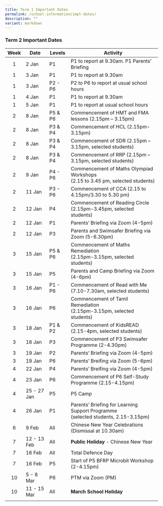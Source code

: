 ```yaml
---
title: Term 1 Important Dates
permalink: /school-information/impt-dates/
description: ""
variant: markdown
---
```

### Term 2 Important Dates

| Week | Date | Levels | Activity |
|:---:| -------- | --- | --- |
| 1 | 2 Jan | P1 | P1 to report at 9.30am. P1 Parents’ Briefing |
| 1 | 3 Jan | P1 | P1 to report at 9.30am |
| 1 | 3 Jan | P2 - P6 | P2 to P6 to report at usual school hours |
| 1 | 4 Jan | P1 | P1 to report at 9.30am |
| 1 | 5 Jan | P1 | P1 to report at usual school hours |
| 2 | 8 Jan | P5 &amp; P6 | Commencement of HMT and FMA lessons (2.15pm – 3.15pm) |
| 2 | 8 Jan | P3 &amp; P4 | Commencement of HCL (2.15pm- 3.15pm) |
| 2 | 8 Jan | P3 &amp; P4 | Commencement of SDR (2.15pm – 3.15pm, selected students) |
| 2 | 8 Jan | P3 &amp; P4 | Commencement of RRP (2.15pm – 3.15pm, selected students) |
| 2 | 9 Jan | P4 - P6 | Commencement of Maths Olympiad Workshops <br>(2.15 to 3.45 pm, selected students) |
| 2 | 11 Jan | P3 - P6 | Commencement of CCA (2.15 to 4.15pm/3.30 to 5.30 pm) |
| 2 | 12 Jan | P4 | Commencement of Reading Circle <br>(2.15pm-3.45pm, selected students) |
| 2 | 12 Jan | P1 | Parents’ Briefing via Zoom (4-5pm) |
| 2 | 12 Jan | P3 | Parents and Swimsafer Briefing via Zoom (5-6.30pm) |
| 3 | 15 Jan | P5 &amp; P6 | Commencement of Maths Remediation<br>(2.15pm-3.15pm, selected students) |
| 3 | 15 Jan | P5 | Parents and Camp Briefing via Zoom (4-6pm) |
| 3 | 16 Jan | P1 - P6 | Commencement of Read with Me<br>(7.10-7.30am, selected students) |
| 3 | 16 Jan | P6 | Commencement of Tamil Remediation<br>(2.15pm-3.15pm, selected students) |
| 3 | 18 Jan | P1 &amp; P2 | Commencement of KidsREAD (2.15-4pm, selected students) |
| 3 | 18 Jan | P3 | Commencement of P3 Swimsafer Programme (2-4.30pm) |
| 3 | 19 Jan | P2 | Parents’ Briefing via Zoom (4-5pm) |
| 3 | 19 Jan | P6 | Parents’ Breifing via Zoom (5-6pm) |
| 4 | 22 Jan | P4 | Parents’ Breifing via Zoom (4-5pm) |
| 4 | 23 Jan | P6 | Commencement of P6 Self-Study Programme (2.15-4.15pm) |
| 4 | 25 - 27 Jan | P5 | P5 Camp |
| 4 | 26 Jan | P1 | Parents’ Briefing for Learning Support Programme<br>(selected students, 2.15-3.15pm) |
| 6 | 9 Feb | All | Chinese New Year Celebrations (Dismissal at 10.30am) |
| 7 | 12 - 13 Feb | All | **Public Holiday** - Chinese New Year |
| 7 | 16 Feb | All | Total Defence Day |
| 7 | 16 Feb | P5 | Start of P5 BFRP Microbit Workshop (2-4.15pm) |
| 10 | 5 - 8 Mar | P6 | PTM via Zoom (PM) |
| 10 | 11 - 15 Mar | All |  **March School Holiday** |
|  |  |  |  |